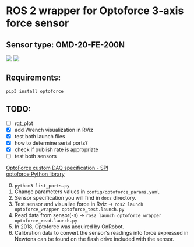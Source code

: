# ROS 2 wrapper for Optoforce 3-axis force sensor 
## Sensor type: OMD-20-FE-200N
<img src="https://img.shields.io/badge/ros--version-humble-green"/>  <img src="https://img.shields.io/badge/platform%20-Ubuntu%2022.04-orange"/>

## Requirements: 
```
pip3 install optoforce
```

## TODO:

- [ ] rqt_plot
- [x] add Wrench visualization in RViz
- [x] test both launch files
- [x] how to determine serial ports?
- [x] check if publish rate is appropriate
- [ ] test both sensors

[OptoForce custom DAQ specification - SPI](http://www.cs.cmu.edu/~cga/optoforce/optoforce-spi.pdf)  
[optoforce Python library](https://pypi.org/project/optoforce/)

0. `python3 list_ports.py`
1. Change parameters values in `config/optoforce_params.yaml`
2. Sensor specification you will find in `docs` directory.
3. Test sensor and visualize force in Rviz -> `ros2 launch optoforce_wrapper optoforce_test.launch.py`
4. Read data from sensor(-s) -> `ros2 launch optoforce_wrapper optoforce_read.launch.py`
5. In 2018, Optoforce was acquired by OnRobot. 
6. Calibration data to convert the sensor's readings into force expressed in Newtons can be found on the flash drive included with the sensor.  
